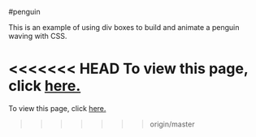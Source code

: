 #penguin

This is an example of using div boxes to build and animate a penguin waving with CSS.

<<<<<<< HEAD
To view this page, click <a href=https://claudebaxter.github.io/free-code-camp-progress/penguin/index.html title="Penguin"> here.</a>
=======
To view this page, click <a href=https://claudebaxter.github.io/free-code-camp-progress/penguin/index.html title="Penguin"> here.</a>
>>>>>>> origin/master
